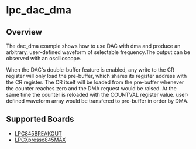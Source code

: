 # lpc_dac_dma

## Overview

The dac_dma example shows how to use DAC with dma and produce an arbitrary, user-defined waveform of
selectable frequency.The output can be observed with an oscilloscope. 

When the DAC's double-buffer feature is enabled, any write to the CR register will only load the pre-buffer, which
shares its register address with the CR register. The CR itself will be loaded from the pre-buffer whenever the 
counter reaches zero and the DMA request would be raised. At the same time the counter is reloaded with the COUNTVAL
register value. user-defined waveform array would be transfered to pre-buffer in order by DMA.

## Supported Boards
- [LPC845BREAKOUT](../../../_boards/lpc845breakout/driver_examples/dac/lpc_dac_dma/example_board_readme.md)
- [LPCXpresso845MAX](../../../_boards/lpcxpresso845max/driver_examples/dac/lpc_dac_dma/example_board_readme.md)
